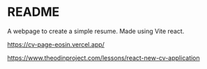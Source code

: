 # README

A webpage to create a simple resume. Made using Vite react.

https://cv-page-eosin.vercel.app/

https://www.theodinproject.com/lessons/react-new-cv-application
